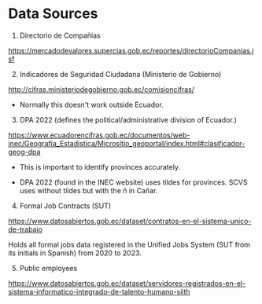 # Data Sources

1. Directorio de Compañías

https://mercadodevalores.supercias.gob.ec/reportes/directorioCompanias.jsf

2. Indicadores de Seguridad Ciudadana (Ministerio de Gobierno)

http://cifras.ministeriodegobierno.gob.ec/comisioncifras/

- Normally this doesn't work outside Ecuador.

3. DPA 2022 (defines the political/administrative division of Ecuador.)

https://www.ecuadorencifras.gob.ec/documentos/web-inec/Geografia_Estadistica/Micrositio_geoportal/index.html#clasificador-geog-dpa

- This is important to identify provinces accurately.

- DPA 2022 (found in the INEC website) uses tildes for provinces. SCVS uses without tildes but with the ñ in Cañar.

4. Formal Job Contracts (SUT)

https://www.datosabiertos.gob.ec/dataset/contratos-en-el-sistema-unico-de-trabajo

Holds all formal jobs data registered in the Unified Jobs System (SUT from its initials in Spanish) from 2020 to 2023.

5. Public employees

https://www.datosabiertos.gob.ec/dataset/servidores-registrados-en-el-sistema-informatico-integrado-de-talento-humano-siith

